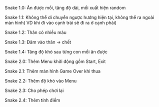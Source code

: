 Snake 1.0: Ăn được mồi, tăng độ dài, mồi xuất hiện random

Snake 1.1: Không thể di chuyển ngược hướng hiện tại, không thể ra ngoài màn hình( VD khi đi vào cạnh trái sẽ đi ra ở cạnh phải)

Snake 1.2: Thân có nhiều màu

Snake 1.3: Đâm vào thân -> chết

Snake 1.4: Tăng độ khó sau từng con mồi ăn được


Snake 2.0: Thêm Menu khởi động gồm Start, Exit

Snake 2.1: Thêm màn hình Game Over khi thua

Snake 2.2: Thêm độ khó vào Menu

Snake 2.3: Cho phép chơi lại

Snake 2.4: Thêm tính điểm
